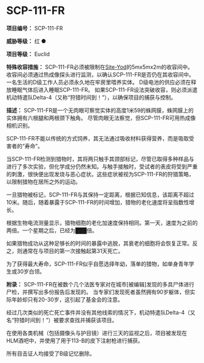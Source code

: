 # SCP-111-FR
**项目编号：**  SCP-111-FR

**威胁等级：**  红 ●

**项目等级：**  Euclid

**特殊收容措施：**  SCP-111-FR必须被限制在<a shape='rect' class='newpage' href='/site-folder-yod'>Site-Yod</a>的5mx5mx2m的收容间中。收容间必须通过热成像探头进行监测，以确认SCP-111-FR是否仍在其收容间中。一名生活的D级工作人员必须永久地在牢房里喂养实体。 D级电池的供应必须在释放睡眠气体后进入睡眠SCP-111-FR。
如果SCP-111-FR设法突破收容，则必须派遣机动特遣队Delta-4（又称“狩猎时间到！”），以确保项目的捕获与控制。

**描述：**  SCP-111-FR是一个无肉眼可察觉实体的高度1米59的蛛网膜，蛛网膜上的实体拥有六根腿和两根颈下触角。
尽管肉眼无法察觉，但SCP-111-FR可用热成像相机识别。

SCP-111-FR不能以传统的方式饲养，其无法通过吸收材料获得营养，而是吸取受害者的“寿命”。

当SCP-111-FR检测到猎物时，其将两只触手其颈部标记，尽管已取得多种样品与进行了多次实验，但化学成分仍然未知。与触手接触时，受试者的表皮将受到严重的刺激，很快便出现发烧与恶心症状。这些症状被视为SCP-111-FR的狩猎策略，以限制猎物在居所之外的运动。

一旦猎物被标记，SCP-111-FR与其保持一定距离，根据已知信息，该距离不超过10米。随后，随着暴露于SCP-111-FR的时间增加，猎物的老化速度将呈指数性增长。

根据生物电流测量显示，猎物细胞的老化加速度保持相同。第一天，速度为之前的两倍。一个星期之后，已经为███倍。

如果猎物成功从这种足够长的时间的暴露中逃脱，其衰老的细胞将会恢复正常。反之，则通常在与项目的第一次接触起第31天死亡。

为了获得最大寿命，SCP-111-FR似乎自愿选择年幼，落单的猎物，如单身青年学生或30岁白领。

**附录：**  SCP-111-FR在被数个几个法医专家对在城市[被编辑]发现的多具尸体进行尸检，并撰写出多份报告后发现的。
当专家们发现死者虽然拥有90岁躯体，但实际年龄却只有20-30岁，这引起了基金会的注意。

经过几次类似的死亡死亡事件并没有其他线索的情况下，机动特遣队Delta-4（又名“狩猎时间到！”）被要求查找并捕获该项目。

在使用各类机械（包括摄像头与护目镜）进行三天的监视之后，项目被发现在HLM酒吧中，并使用了用于113-B的皮下注射枪进行捕获。

所有目击证人均接受了B级记忆删除。

